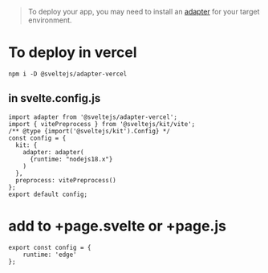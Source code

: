 
> To deploy your app, you may need to install an [adapter](https://kit.svelte.dev/docs/adapters) for your target environment.

# To deploy in vercel
```npm i -D @sveltejs/adapter-vercel```

## in svelte.config.js
```
import adapter from '@sveltejs/adapter-vercel';
import { vitePreprocess } from '@sveltejs/kit/vite';
/** @type {import('@sveltejs/kit').Config} */
const config = {
  kit: {
    adapter: adapter(
      {runtime: "nodejs18.x"}
    )
  },
  preprocess: vitePreprocess()
};
export default config;
```


# add to +page.svelte or +page.js

```
export const config = {
    runtime: 'edge'
};
```
